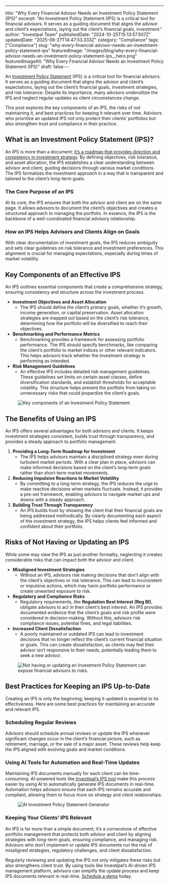 ---
title: "Why Every Financial Advisor Needs an Investment Policy Statement (IPS)"
excerpt: "An Investment Policy Statement (IPS) is a critical tool for financial advisors. It serves as a guiding document that aligns the advisor and client’s expectations, laying out the client’s financial goals, investment."
author: "Investipal Team"
publishedDate: "2024-10-25T15:13:57.507Z"
updatedDate: "2025-06-27T14:47:53.333Z"
category: "Compliance"
tags: ["Compliance"]
slug: "why-every-financial-advisor-needs-an-investment-policy-statement-ips"
featuredImage: "/images/blog/why-every-financial-advisor-needs-an-investment-policy-statement-ips__hero.png"
featuredImageAlt: "Why Every Financial Advisor Needs an Investment Policy Statement (IPS)"
draft: false---
<p id="">An <a href="/features/investment-policy-statements">Investment Policy Statement</a> (IPS) is a critical tool for financial advisors. It serves as a guiding document that aligns the advisor and client’s expectations, laying out the client’s financial goals, investment strategies, and risk tolerance. Despite its importance, many advisors underutilize the IPS and neglect regular updates as client circumstances change.</p><p id="">This post explores the key components of an IPS, the risks of not maintaining it, and best practices for keeping it relevant over time. Advisors who prioritize an updated IPS not only protect their clients’ portfolios but also strengthen trust and compliance in their practice.</p><h2 id=""><strong id="">What is an Investment Policy Statement (IPS)?</strong></h2><p id="">An IPS is more than a document; <a rel="noopener noreferrer" target="_blank" href="https://www.investopedia.com/terms/i/ips.asp">it’s a roadmap that provides direction and consistency in investment strategy</a>. By defining objectives, risk tolerance, and asset allocation, the IPS establishes a clear understanding between advisor and client, guiding decisions through various market conditions. The IPS formalizes the investment approach in a way that is transparent and tailored to the client’s long-term goals.</p><h3 id=""><strong id="">The Core Purpose of an IPS</strong></h3><p id="">At its core, the IPS ensures that both the advisor and client are on the same page. It allows advisors to document the client’s objectives and creates a structured approach to managing the portfolio. In essence, the IPS is the backbone of a well-coordinated financial advisory relationship.</p><h3 id=""><strong id="">How an IPS Helps Advisors and Clients Align on Goals</strong></h3><p id="">With clear documentation of investment goals, the IPS reduces ambiguity and sets clear guidelines on risk tolerance and investment preferences. This alignment is crucial for managing expectations, especially during times of market volatility.</p><h2 id=""><strong id="">Key Components of an Effective IPS</strong></h2><p id="">An IPS outlines essential components that create a comprehensive strategy, ensuring consistency and structure across the investment process.</p><ul><li>‍<strong id="">Investment Objectives and Asset Allocation</strong>‍<ul><li>The IPS should define the client’s primary goals, whether it’s growth, income generation, or capital preservation. Asset allocation strategies are mapped out based on the client’s risk tolerance, determining how the portfolio will be diversified to reach their objectives.<strong id="">‍</strong></li></ul></li><li><strong id="">Benchmarking and Performance Metrics</strong>‍<ul><li>Benchmarking provides a framework for assessing portfolio performance. The IPS should specify benchmarks, like comparing the client’s portfolio to market indices or other relevant indicators. This helps advisors track whether the investment strategy is performing as intended.<strong id="">‍</strong></li></ul></li><li><strong id="">Risk Management Guidelines</strong>‍<ul><li>An effective IPS includes detailed risk management guidelines. These guidelines set limits on certain asset classes, define diversification standards, and establish thresholds for acceptable volatility. This structure helps prevent the portfolio from taking on unnecessary risks that could jeopardize the client’s goals.</li></ul></li></ul><figure class="w-richtext-figure-type-image w-richtext-align-fullwidth" style="max-width:2240px" data-rt-type="image" data-rt-align="fullwidth" data-rt-max-width="2240px"><div><img src="/images/blog/why-every-financial-advisor-needs-an-inv__671bb5b5cb05aa69aaefd2ed_671bb2c809ea6e3d7faa487d_.png" loading="lazy" alt="Key components of an Investment Policy Statement"></div></figure><h2 id=""><strong id="">The Benefits of Using an IPS</strong></h2><p id="">An IPS offers several advantages for both advisors and clients. It keeps investment strategies consistent, builds trust through transparency, and provides a steady approach to portfolio management.</p><ol start=""><li>‍<strong id="">Providing a Long-Term Roadmap for Investment</strong>‍<ul><li>The IPS helps advisors maintain a disciplined strategy even during turbulent market periods. With a clear plan in place, advisors can make informed decisions based on the client’s long-term goals rather than short-term market movements.<strong id="">‍</strong></li></ul></li><li><strong id="">Reducing Impulsive Reactions to Market Volatility</strong>‍<ul><li>By committing to a long-term strategy, the IPS reduces the urge to make reactive decisions when markets fluctuate. Instead, it provides a pre-set framework, enabling advisors to navigate market ups and downs with a steady approach.<strong id="">‍</strong></li></ul></li><li><strong id="">Building Trust Through Transparency</strong>‍<ul><li>An IPS builds trust by showing the client that their financial goals are being addressed methodically. By clearly documenting each aspect of the investment strategy, the IPS helps clients feel informed and confident about their portfolio.</li></ul></li></ol><h2 id=""><strong id="">Risks of Not Having or Updating an IPS</strong></h2><p id="">While some may view the IPS as just another formality, neglecting it creates considerable risks that can impact both the advisor and client.</p><ul><li>‍<strong id="">Misaligned Investment Strategies</strong>‍<ul><li>Without an IPS, advisors risk making decisions that don’t align with the client’s objectives or risk tolerance. This can lead to inconsistent or impulsive actions, which may harm portfolio performance or create unwanted exposure to risk.<strong id="">‍</strong></li></ul></li><li><strong id="">Regulatory and Compliance Risks</strong>‍<ul><li>Regulatory requirements, like <strong id="">Regulation Best Interest (Reg BI)</strong>, obligate advisors to act in their client’s best interest. An IPS provides documented evidence that the client’s goals and risk profile were considered in decision-making. Without this, advisors risk compliance issues, potential fines, and legal liabilities.<strong id="">‍</strong></li></ul></li><li><strong id="">Increased Client Dissatisfaction</strong>‍<ul><li>A poorly maintained or outdated IPS can lead to investment decisions that no longer reflect the client’s current financial situation or goals. This can create dissatisfaction, as clients may feel their advisor isn’t responsive to their needs, potentially leading them to seek a new advisor.</li></ul></li></ul><figure class="w-richtext-figure-type-image w-richtext-align-fullwidth" style="max-width:2240px" data-rt-type="image" data-rt-align="fullwidth" data-rt-max-width="2240px"><div><img src="/images/blog/why-every-financial-advisor-needs-an-inv__671bb5b5cb05aa69aaefd2e7_671bb32ec7d040d980b3f2a2_.png" loading="lazy" alt="Not having or updating an Investment Policy Statement can expose financial advisors to risks."></div></figure><h2 id=""><strong id="">Best Practices for Keeping an IPS Up-to-Date</strong></h2><p id="">Creating an IPS is only the beginning; keeping it updated is essential to its effectiveness. Here are some best practices for maintaining an accurate and relevant IPS.</p><h3 id=""><strong id="">Scheduling Regular Reviews</strong></h3><p id="">Advisors should schedule annual reviews or update the IPS whenever significant changes occur in the client’s financial picture, such as retirement, marriage, or the sale of a major asset. These reviews help keep the IPS aligned with evolving goals and market conditions.</p><h3 id=""><strong id="">Using AI Tools for Automation and Real-Time Updates</strong></h3><p id="">Maintaining IPS documents manually for each client can be time-consuming. AI-powered tools like<a href="/features/investment-policy-statements"> Investipal’s IPS tool</a> make this process easier by using AI&nbsp;to automatically generate IPS documents in real-time. Automation helps advisors ensure that each IPS remains accurate and compliant, allowing them to focus more on strategy and client relationships.</p><figure class="w-richtext-figure-type-image w-richtext-align-fullwidth" style="max-width:2240px" data-rt-type="image" data-rt-align="fullwidth" data-rt-max-width="2240px"><div><img src="/images/blog/why-every-financial-advisor-needs-an-inv__671bb5b4cb05aa69aaefd2de_671bb33fd970d2d9fc0772be_.png" loading="lazy" alt="AI Investment Policy Statement Generator"></div></figure><h3 id=""><strong id="">Keeping Your Clients’ IPS Relevant</strong></h3><p id="">An IPS is far more than a simple document; it’s a cornerstone of effective portfolio management that protects both advisor and client by aligning strategies with long-term goals, ensuring compliance, and managing risk. Advisors who don’t implement or update IPS documents run the risk of misaligned strategies, regulatory challenges, and client dissatisfaction.</p><p id="">Regularly reviewing and updating the IPS not only mitigates these risks but also strengthens client trust. By using tools like Investipal’s AI-driven IPS management platform, advisors can simplify the update process and keep IPS documents relevant in real-time. <a href="/book-a-demo">Schedule a demo</a> today.</p>